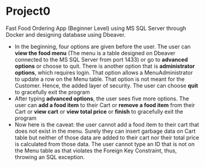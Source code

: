 # <h1> Project0 </h1>
<p>Fast Food Ordering App (Beginner Level) using MS SQL Server through Docker and designing database using Dbeaver.</p>
<ul>
<li> In the beginning, <e>four</e> options are given before the user. The user can  <b>view the food menu</b> (The menu is a table designed on Dbeaver connected to the MS SQL Server from port 1433) or go to <b>advanced options</b> or choose to quit. There is another option that is <b>administrator options</b>, which requires login. That option allows a MenuAdministrator to update a row on the Menu table. That option is not meant for the Customer. Hence, the added layer of security. The user can choose <b>quit</b> to gracefully exit the program</li> 
<li> After typing <b>advanced options</b>, the user sees <e>five</e> more options. The user can <b>add a food item</b> to their Cart or <b>remove a food item</b> from their Cart or <b>view cart</b> or <b>view total price</b> or <b>finish</b> to gracefully exit the program</li>
<li>Now here is the caveat: the user cannot add a food item to their cart that does not exist in the menu. Surely they can insert garbage data on Cart table but neither of those data are added to their cart nor their total price is calculated from those data. The user cannot type an ID that is not on the Menu table as that violates the Foreign Key Constraint, thus, throwing an SQL exception.</li>
</ul>
